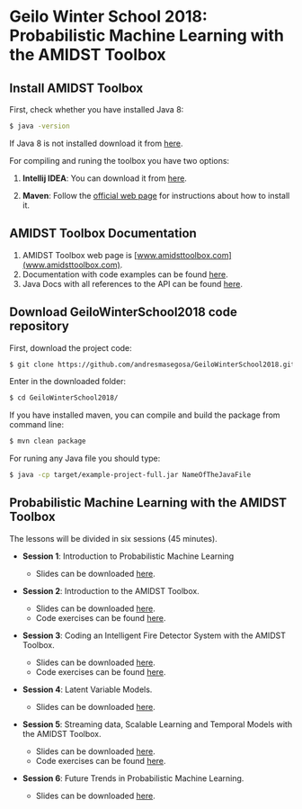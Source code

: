 # Geilo Winter School 2018: Probabilistic Machine Learning with the AMIDST Toolbox

## Install AMIDST Toolbox

First, check whether you have installed Java 8:
```bash
$ java -version
```
If Java 8 is not installed download it from [here](http://www.oracle.com/technetwork/java/javase/downloads/index.html).

For compiling and runing the toolbox you have two options:

1. **Intellij IDEA**: You can download it from [here](https://www.jetbrains.com/idea/). 

2. **Maven**: Follow the [official web page](https://maven.apache.org/install.html) for instructions about how to install it. 


## AMIDST Toolbox Documentation

1. AMIDST Toolbox web page is [www.amidsttoolbox.com](www.amidsttoolbox.com).
2. Documentation with code examples can be found [here](http://www.amidsttoolbox.com/documentation/).
3. Java Docs with all references to the API can be found [here](http://javadoc.amidsttoolbox.com/0.6.3/).


## Download GeiloWinterSchool2018 code repository

First, download the project code:

```bash
$ git clone https://github.com/andresmasegosa/GeiloWinterSchool2018.git
```

Enter in the downloaded folder:

```bash
$ cd GeiloWinterSchool2018/
```

If you have installed maven, you can compile and build the package from command line:

```bash
$ mvn clean package
```

For runing any Java file you should type:

```bash
$ java -cp target/example-project-full.jar NameOfTheJavaFile

```

## Probabilistic Machine Learning with the AMIDST Toolbox

The lessons will be divided in six sessions (45 minutes). 

* **Session 1**: Introduction to Probabilistic Machine Learning
   - Slides can be downloaded [here](https://github.com/andresmasegosa/GeiloWinterSchool2018/raw/master/slides/Slides1-IntroPML.pdf).

* **Session 2**: Introduction to the AMIDST Toolbox.
   - Slides can be downloaded [here](https://github.com/andresmasegosa/GeiloWinterSchool2018/raw/master/slides/Slides2-IntroAmidst.pdf).
   - Code exercises can be found [here](). 

* **Session 3**: Coding an Intelligent Fire Detector System with the AMIDST Toolbox.
   - Slides can be downloaded [here](https://github.com/andresmasegosa/GeiloWinterSchool2018/raw/master/slides/Slides3-FireDetector.pdf.pdf).
   - Code exercises can be found [here](). 

* **Session 4**: Latent Variable Models.
   - Slides can be downloaded [here](https://github.com/andresmasegosa/GeiloWinterSchool2018/raw/master/slides/Slides4-LVMs.pdf).

* **Session 5**: Streaming data, Scalable Learning and Temporal Models with the AMIDST Toolbox.
   - Slides can be downloaded [here](https://github.com/andresmasegosa/GeiloWinterSchool2018/raw/master/slides/Slides5-StreamsScalability.pdf).
   - Code exercises can be found [here](). 

* **Session 6**: Future Trends in Probabilistic Machine Learning.
   - Slides can be downloaded [here]().


    


